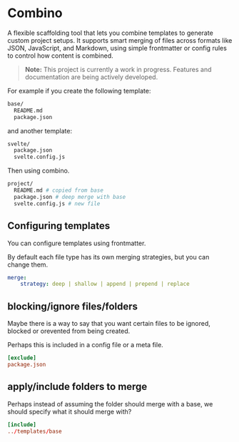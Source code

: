 # Combino

A flexible scaffolding tool that lets you combine templates to generate custom project setups. It supports smart merging of files across formats like JSON, JavaScript, and Markdown, using simple frontmatter or config rules to control how content is combined.

> **Note:** This project is currently a work in progress. Features and documentation are being actively developed.

For example if you create the following template:

```bash
base/
  README.md
  package.json
```

and another template:

```bash
svelte/
  package.json
  svelte.config.js
```

Then using combino.

```bash
project/
  README.md # copied from base
  package.json # deep merge with base
  svelte.config.js # new file
```

## Configuring templates

You can configure templates using frontmatter.

By default each file type has its own merging strategies, but you can change them.

```yaml
merge:
    strategy: deep | shallow | append | prepend | replace
```

## blocking/ignore files/folders

Maybe there is a way to say that you want certain files to be ignored, blocked or orevented from being created.

Perhaps this is included in a config file or a meta file.

```toml
[exclude]
package.json
```

## apply/include folders to merge

Perhaps instead of assuming the folder should merge with a base, we should specify what it should merge with?

```toml
[include]
../templates/base
```
